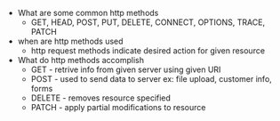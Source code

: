 - What are some common http methods
  - GET, HEAD, POST, PUT, DELETE, CONNECT, OPTIONS, TRACE, PATCH
- when are http methods used 
  - http request methods indicate desired action for given resource
- What do http methods accomplish 
  - GET - retrive info from given server using given URI
  - POST - used to send data to server ex: file upload, customer info, forms
  - DELETE - removes resource specified 
  - PATCH - apply partial modifications to resource 